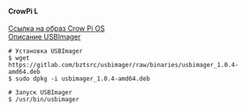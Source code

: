#### CrowPi L
[Ссылка на образ Crow Pi OS](https://www.crowpi.cc/pages/download-crowpi-series-os-image)  
[Описание USBImager](https://cnx-software.ru/2020/09/09/usbimager-legkaya-alternativa-balenaetcher/)
```
# Установка USBImager
$ wget https://gitlab.com/bztsrc/usbimager/raw/binaries/usbimager_1.0.4-amd64.deb
$ sudo dpkg -i usbimager_1.0.4-amd64.deb

# Запуск USBImager
$ /usr/bin/usbimager 
```
